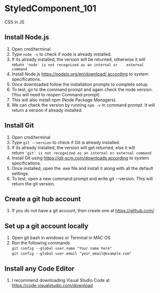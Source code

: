 # StyledComponent_101
CSS in JS

## Install Node.js

1. Open cmd/terminal.
2. Type `node -v` to check if node is already installed.
3. If its already installed, the version will be returned, otherwise it will return 
`'node' is not recognized as an internal or    external command`
4. Install Node.js https://nodejs.org/en/download/ according to system specifications.
5. Once downloaded follow the installation prompts to complete setup.
6. To test, go to the command prompt and again check the node version. (You will need to reopen Command prompt)
7. This will also install npm (Node Package Managers). 
8. We can check the version by running `npm -v` in command prompt. It will return a version if already installed.

## Install Git

1. Open cmd/terminal
2. Type `git --version` to check if Git is already installed.
3. If its already installed, the version will get returned, else it    will return `'git' is not recognized as an internal or external command`
4. Install Git using https://git-scm.com/downloads according to system specifications.
5. Once installed, open the .exe file and install it along with all the default settings.
6. To test, open a new command prompt and write git --version. This will return the git version.

## Create a git hub account

1. If you do not have a git account, then create one at https://github.com/.

## Set up a git account locally

1. Open git bash in windows or Terminal in MAC OS
2. Run the following commands </br>
`git config --global user.name "Your name here"` </br>`git config --global user.email "your_email@example.com"`

## Install any Code Editor

1. I recommend downloading Visual Studio Code at https://code.visualstudio.com/download.

